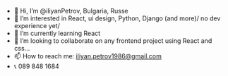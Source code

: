 - 👋 Hi, I’m @iliyanPetrov, Bulgaria, Russe
- 👀 I’m interested in React, ui design, Python, Django (and more)/ no dev experience yet/
- 🌱 I’m currently learning React
- 💞️ I’m looking to collaborate on any frontend project using React and css...
- 📫 How to reach me:  iliyan.petrov1986@gmail.com
- 📞 089 848 1684

<!---
iliyanPetrov/iliyanPetrov is a ✨ special ✨ repository because its `README.md` (this file) appears on your GitHub profile.
You can click the Preview link to take a look at your changes.
--->
